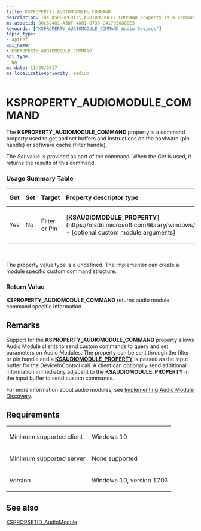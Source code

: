 ```yaml
---
title: KSPROPERTY\_AUDIOMODULE\_COMMAND
description: The KSPROPERTY\_AUDIOMODULE\_COMMAND property is a command property used to get and set buffers and instructions on the hardware (pin handle) or software cache (filter handle).
ms.assetid: 90C69481-A3DF-4801-8733-C417950880E5
keywords: ["KSPROPERTY_AUDIOMODULE_COMMAND Audio Devices"]
topic_type:
- apiref
api_name:
- KSPROPERTY_AUDIOMODULE_COMMAND
api_type:
- NA
ms.date: 11/28/2017
ms.localizationpriority: medium
---
```


# KSPROPERTY\_AUDIOMODULE\_COMMAND


The **KSPROPERTY\_AUDIOMODULE\_COMMAND** property is a command property used to get and set buffers and instructions on the hardware (pin handle) or software cache (filter handle).

The *Set* value is provided as part of the command. When the *Get* is used, it returns the results of this command.

### <span id="Usage_Summary_Table"></span><span id="usage_summary_table"></span><span id="USAGE_SUMMARY_TABLE"></span>Usage Summary Table

<table>
<colgroup>
<col width="20%" />
<col width="20%" />
<col width="20%" />
<col width="20%" />
<col width="20%" />
</colgroup>
<thead>
<tr class="header">
<th align="left">Get</th>
<th align="left">Set</th>
<th align="left">Target</th>
<th align="left">Property descriptor type</th>
<th align="left">Property value type</th>
</tr>
</thead>
<tbody>
<tr class="odd">
<td align="left"><p>Yes</p></td>
<td align="left"><p>No</p></td>
<td align="left"><p>Filter or Pin</p></td>
<td align="left"><p>[<strong>KSAUDIOMODULE_PROPERTY</strong>](https://msdn.microsoft.com/library/windows/hardware/mt808139) + [optional custom module arguments]</p></td>
<td align="left"><p>UNDEFINED</p></td>
</tr>
</tbody>
</table>

 

The property value type is a undefined. The implementer can create a module specific custom command structure.

### <span id="Return_Value"></span><span id="return_value"></span><span id="RETURN_VALUE"></span>Return Value

**KSPROPERTY\_AUDIOMODULE\_COMMAND** returns audio module command specific information.

Remarks
-------

Support for the **KSPROPERTY\_AUDIOMODULE\_COMMAND** property allows Audio Module clients to send custom commands to query and set parameters on Audio Modules. The property can be sent through the filter or pin handle and a [**KSAUDIOMODULE\_PROPERTY**](https://msdn.microsoft.com/library/windows/hardware/mt808139) is passed as the input buffer for the DeviceIoControl call. A client can optionally send additional information immediately adjacent to the **KSAUDIOMODULE\_PROPERTY** in the input buffer to send custom commands.

For more information about audio modules, see [Implementing Audio Module Discovery](https://msdn.microsoft.com/windows/hardware/drivers/audio/implementing-audio-module-communication).

Requirements
------------

<table>
<colgroup>
<col width="50%" />
<col width="50%" />
</colgroup>
<tbody>
<tr class="odd">
<td align="left"><p>Minimum supported client</p></td>
<td align="left"><p>Windows 10</p></td>
</tr>
<tr class="even">
<td align="left"><p>Minimum supported server</p></td>
<td align="left"><p>None supported</p></td>
</tr>
<tr class="odd">
<td align="left"><p>Version</p></td>
<td align="left"><p>Windows 10, version 1703</p></td>
</tr>
</tbody>
</table>

## <span id="see_also"></span>See also


[KSPROPSETID\_AudioModule](kspropsetid-audiomodule.md)

 

 






